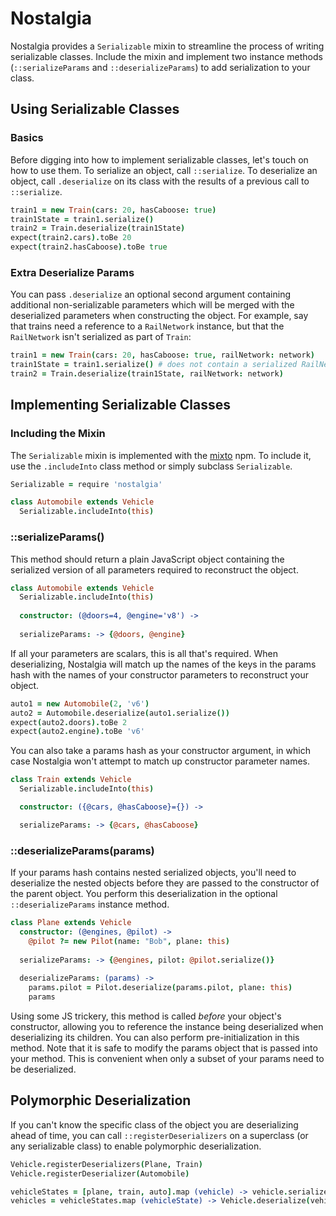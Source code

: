 # Nostalgia

Nostalgia provides a `Serializable` mixin to streamline the process of writing
serializable classes. Include the mixin and implement two instance methods
(`::serializeParams` and `::deserializeParams`) to add serialization to your
class.

## Using Serializable Classes

### Basics

Before digging into how to implement serializable classes, let's touch on how
to use them. To serialize an object, call `::serialize`. To deserialize an
object, call `.deserialize` on its class with the results of a previous call to
`::serialize`.

```coffee
train1 = new Train(cars: 20, hasCaboose: true)
train1State = train1.serialize()
train2 = Train.deserialize(train1State)
expect(train2.cars).toBe 20
expect(train2.hasCaboose).toBe true
```

### Extra Deserialize Params

You can pass `.deserialize` an optional second argument containing additional
non-serializable parameters which will be merged with the deserialized
parameters when constructing the object. For example, say that trains need a
reference to a `RailNetwork` instance, but that the `RailNetwork` isn't
serialized as part of `Train`:

```coffee
train1 = new Train(cars: 20, hasCaboose: true, railNetwork: network)
train1State = train1.serialize() # does not contain a serialized RailNetwork
train2 = Train.deserialize(train1State, railNetwork: network)
```

## Implementing Serializable Classes

### Including the Mixin

The `Serializable` mixin is implemented with the [mixto](https://github.com/atom/mixto)
npm. To include it, use the `.includeInto` class method or simply subclass
`Serializable`.

```coffee
Serializable = require 'nostalgia'

class Automobile extends Vehicle
  Serializable.includeInto(this)
```

### ::serializeParams()

This method should return a plain JavaScript object containing the serialized
version of all parameters required to reconstruct the object.

```coffee
class Automobile extends Vehicle
  Serializable.includeInto(this)
  
  constructor: (@doors=4, @engine='v8') ->
  
  serializeParams: -> {@doors, @engine}
```

If all your parameters are scalars, this is all that's required. When
deserializing, Nostalgia will match up the names of the keys in the params hash
with the names of your constructor parameters to reconstruct your object.

```coffee
auto1 = new Automobile(2, 'v6')
auto2 = Automobile.deserialize(auto1.serialize())
expect(auto2.doors).toBe 2
expect(auto2.engine).toBe 'v6'
```

You can also take a params hash as your constructor argument, in which case
Nostalgia won't attempt to match up constructor parameter names.

```coffee
class Train extends Vehicle
  Serializable.includeInto(this)

  constructor: ({@cars, @hasCaboose}={}) ->

  serializeParams: -> {@cars, @hasCaboose}
```

### ::deserializeParams(params)

If your params hash contains nested serialized objects, you'll need to
deserialize the nested objects before they are passed to the constructor of the
parent object. You perform this deserialization in the optional
`::deserializeParams` instance method.

```coffee
class Plane extends Vehicle
  constructor: (@engines, @pilot) ->
    @pilot ?= new Pilot(name: "Bob", plane: this)
  
  serializeParams: -> {@engines, pilot: @pilot.serialize()}
  
  deserializeParams: (params) ->
    params.pilot = Pilot.deserialize(params.pilot, plane: this)
    params
```

Using some JS trickery, this method is called *before* your object's
constructor, allowing you to reference the instance being deserialized when
deserializing its children. You can also perform pre-initialization in this
method. Note that it is safe to modify the params object that is passed
into your method. This is convenient when only a subset of your params need to
be deserialized.

## Polymorphic Deserialization

If you can't know the specific class of the object you are deserializing ahead
of time, you can call `::registerDeserializers` on a superclass (or any
serializable class) to enable polymorphic deserialization.

```coffee
Vehicle.registerDeserializers(Plane, Train)
Vehicle.registerDeserializer(Automobile)

vehicleStates = [plane, train, auto].map (vehicle) -> vehicle.serialize()
vehicles = vehicleStates.map (vehicleState) -> Vehicle.deserialize(vehicleState)
```
